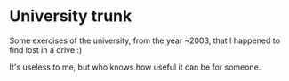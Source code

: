 # University trunk

Some exercises of the university, from the year ~2003, that I happened to find lost in a drive :)

It's useless to me, but who knows how useful it can be for someone.
